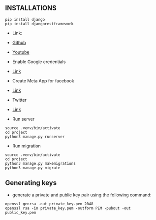## INSTALLATIONS
```
pip install django
pip install djangorestframework
```

- Link: 
- [Github](https://www.youtube.com/watch?v=d7OxfJZOIhQ&t=10s)
- [Youtube](https://github.com/CryceTruly/incomeexpensesapi)

- Enable Google credentials
- [Link](https://console.cloud.google.com/apis/credentials/consent?project=social-authentiaction)

- Create Meta App for facebook
- [Link](https://developers.facebook.com/apps)

- Twitter
- [Link](https://developer.twitter.com/en/portal/apps)

- Run server
```
source .venv/bin/activate
cd project
python3 manage.py runserver
```

- Run migration
```
source .venv/bin/activate
cd project
python3 manage.py makemigrations
python3 manage.py migrate
```

## Generating keys
- generate a private and public key pair using the following command:
```
openssl genrsa -out private_key.pem 2048
openssl rsa -in private_key.pem -outform PEM -pubout -out public_key.pem
```

